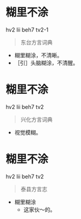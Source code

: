# 糊里不涂
hv2 lii beh7 tv2-1
> 东台方言词典
- 糊里糊涂，不清晰。
- ［引］头脑糊涂，不清醒。

# 糊里不涂
hv2 lii beh7 tv2
> 兴化方言词典
- 视觉模糊。

# 糊里不涂
hv2 lii beh7 tv2
> 泰县方言志
- 糊里糊涂
  - 这家伙～的。
